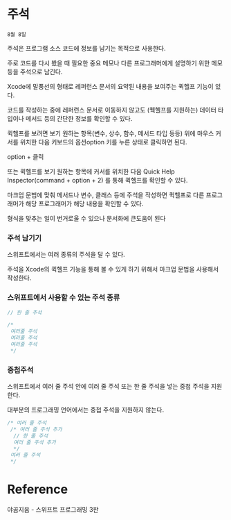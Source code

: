 # 주석

`8월 8일`

주석은 프로그램 소스 코드에 정보를 남기는 목적으로 사용한다.

주로 코드를 다시 봤을 때 필요한 중요 메모나 다른 프로그래머에게 설명하기 위한 메모 등을 주석으로 남긴다.

Xcode에 말풍선의 형태로 레퍼런스 문서의 요약된 내용을 보여주는 퀵헬프 기능이 있다.

코드를 작성하는 중에 레퍼런스 문서로 이동하지 않고도 (퀙헬프를 지원하는) 데이터 타입이나 메서드 등의 간단한 정보를 확인할 수 있다.

퀵헬프를 보려면 보기 원하는 항목(변수, 상수, 함수, 메서드 타입 등등) 위에 마우스 커서를 위치한 다음 키보드의 옵션option 키를 누른 상태로 클릭하면 된다.

option + 클릭

또는 퀵헬프를 보기 원하는 항목에 커서를 위치한 다음 Quick Help Inspector(command + option + 2) 를 통해 퀵헬프를 확인할 수 있다.

마크업 문법에 맞춰 메서드나 변수, 클래스 등에 주석을 작성하면 퀵헬프로 다른 프로그래머가 해당 프로그래머가 해당 내용을 확인할 수 있다.

형식을 맞추는 일이 번거로울 수 있으나 문서화에 큰도움이 된다

### 주석 남기기

스위프트에서는 여러 종류의 주석을 달 수 있다.

주석을 Xcode의 퀵헬프 기능을 통해 볼 수 있게 하기 위해서 마크업 문법을 사용해서 작성한다.

### 스위프트에서 사용할 수 있는 주석 종류

```swift
// 한 줄 주석

/*
 여러줄 주석
 여러줄 주석
 여러줄 주석
 */
```

### 중첩주석

스위프트에서 여러 줄 주석 안에 여러 줄 주석 또는 한 줄 주석을 넣는 중첩 주석을 지원한다.

대부분의 프로그래밍 언어에서는 중첩 주석을 지원하지 않는다.

```swift
/* 여러 줄 주석
 /* 여러 줄 주석 추가
  // 한 줄 주석
  여러 줄 주석 추가
  */
 여러 줄 주석
 */
```

# Reference

야곰지음 - 스위프트 프로그래밍 3판
